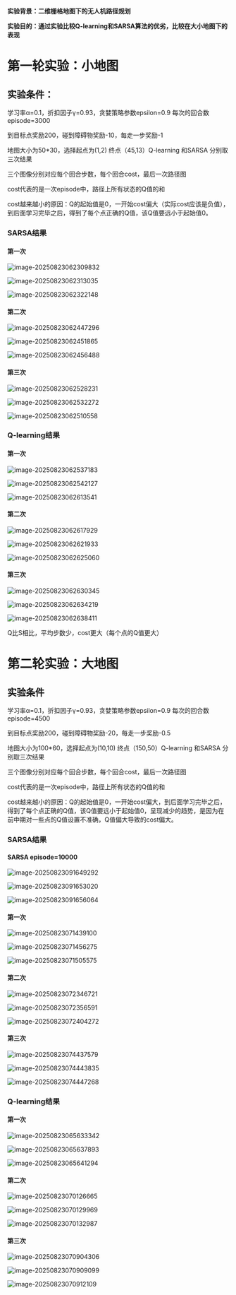 **实验背景：二维栅格地图下的无人机路径规划**

**实验目的：通过实验比较Q-learning和SARSA算法的优劣，比较在大小地图下的表现**



# 第一轮实验：小地图



## 实验条件：

学习率α=0.1，折扣因子γ=0.93，贪婪策略参数epsilon=0.9   每次的回合数episode=3000

到目标点奖励200，碰到障碍物奖励-10，每走一步奖励-1

地图大小为50*30，选择起点为(1,2) 终点（45,13）Q-learning 和SARSA 分别取三次结果

三个图像分别对应每个回合步数，每个回合cost，最后一次路径图

cost代表的是一次episode中，路径上所有状态的Q值的和

cost越来越小的原因：Q的起始值是0，一开始cost偏大（实际cost应该是负值），到后面学习完毕之后，得到了每个点正确的Q值，该Q值要远小于起始值0。

### SARSA结果

#### 第一次

![image-20250823062309832](./assets/image-20250823062309832.png)

![image-20250823062313035](./assets/image-20250823062313035.png)

![image-20250823062322148](./assets/image-20250823062322148.png)

#### 第二次

![image-20250823062447296](./assets/image-20250823062447296.png)

![image-20250823062451865](./assets/image-20250823062451865.png)

![image-20250823062456488](./assets/image-20250823062456488.png)

#### 第三次

![image-20250823062528231](./assets/image-20250823062528231.png)

![image-20250823062532272](./assets/image-20250823062532272.png)

![image-20250823062510558](./assets/image-20250823062510558.png)

### Q-learning结果

#### 第一次

<img src="./assets/image-20250823062537183.png" alt="image-20250823062537183"  />

![image-20250823062542127](./assets/image-20250823062542127.png)

![image-20250823062613541](./assets/image-20250823062613541.png)



#### 第二次

![image-20250823062617929](./assets/image-20250823062617929.png)

![image-20250823062621933](./assets/image-20250823062621933.png)

![image-20250823062625060](./assets/image-20250823062625060.png)





#### 第三次



![image-20250823062630345](./assets/image-20250823062630345.png)

![image-20250823062634219](./assets/image-20250823062634219.png)

![image-20250823062638411](./assets/image-20250823062638411.png)



Q比S相比，平均步数少，cost更大（每个点的Q值更大）

# 第二轮实验：大地图



## 实验条件

学习率α=0.1，折扣因子γ=0.93，贪婪策略参数epsilon=0.9   每次的回合数episode=4500

到目标点奖励200，碰到障碍物奖励-20，每走一步奖励-0.5

地图大小为100*60，选择起点为(10,10) 终点（150,50）Q-learning 和SARSA 分别取三次结果

三个图像分别对应每个回合步数，每个回合cost，最后一次路径图

cost代表的是一次episode中，路径上所有状态的Q值的和

cost越来越小的原因：Q的起始值是0，一开始cost偏大，到后面学习完毕之后，得到了每个点正确的Q值，该Q值要远小于起始值0，呈现减少的趋势，是因为在前中期对一些点的Q值设置不准确，Q值偏大导致的cost偏大。

### SARSA结果

#### SARSA episode=10000

![image-20250823091649292](./assets/image-20250823091649292.png)

![image-20250823091653020](./assets/image-20250823091653020.png)

![image-20250823091656064](./assets/image-20250823091656064.png)

#### 第一次

![image-20250823071439100](./assets/image-20250823071439100.png)

![image-20250823071456275](./assets/image-20250823071456275.png)

![image-20250823071505575](./assets/image-20250823071505575.png)

#### 第二次

![image-20250823072346721](./assets/image-20250823072346721.png)

![image-20250823072356591](./assets/image-20250823072356591.png)

![image-20250823072404272](./assets/image-20250823072404272.png)



#### 第三次

![image-20250823074437579](./assets/image-20250823074437579.png)

![image-20250823074443835](./assets/image-20250823074443835.png)

![image-20250823074447268](./assets/image-20250823074447268.png)



### Q-learning结果

#### 第一次

![image-20250823065633342](./assets/image-20250823065633342.png)

![image-20250823065637893](./assets/image-20250823065637893.png)

![image-20250823065641294](./assets/image-20250823065641294.png)

#### 第二次

![image-20250823070126665](./assets/image-20250823070126665.png)

![image-20250823070129969](./assets/image-20250823070129969.png)

![image-20250823070132987](./assets/image-20250823070132987.png)



#### 第三次

![image-20250823070904306](./assets/image-20250823070904306.png)

![image-20250823070909099](./assets/image-20250823070909099.png)

![image-20250823070912109](C:\Users\11618\AppData\Roaming\Typora\typora-user-images\image-20250823070912109.png)
